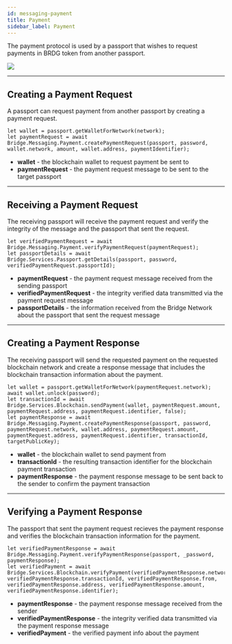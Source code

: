 ```yaml
---
id: messaging-payment
title: Payment
sidebar_label: Payment
---
```


The payment protocol is used by a passport that wishes to request payments in BRDG token from another passport.

<img class='centered' src='/doc/img/message-payment.png'></img>

---

## Creating a Payment Request
A passport can request payment from another passport by creating a payment request.
```
let wallet = passport.getWalletForNetwork(network);
let paymentRequest = await Bridge.Messaging.Payment.createPaymentRequest(passport, password, wallet.network, amount, wallet.address, paymentIdentifier);
```
- **wallet** - the blockchain wallet to request payment be sent to
- **paymentRequest** -  the payment request message to be sent to the target passport

---

## Receiving a Payment Request
The receiving passport will receive the payment request and verify the integrity of the message and the passport that sent the request.
```
let verifiedPaymentRequest = await Bridge.Messaging.Payment.verifyPaymentRequest(paymentRequest);
let passportDetails = await Bridge.Services.Passport.getDetails(passport, password, verifiedPaymentRequest.passportId);
```
- **paymentRequest** - the payment request message received from the sending passport
- **verifiedPaymentRequest** - the integrity verified data transmitted via the payment request message
- **passportDetails** - the information received from the Bridge Network about the passport that sent the request message

---

## Creating a Payment Response
The receiving passport will send the requested payment on the requested blockchain network and create a response message that includes the blockchain transaction information about the payment.
```
let wallet = passport.getWalletForNetwork(paymentRequest.network);
await wallet.unlock(password);
let transactionId = await Bridge.Services.Blockchain.sendPayment(wallet, paymentRequest.amount, paymentRequest.address, paymentRequest.identifier, false);
let paymentResponse = await Bridge.Messaging.Payment.createPaymentResponse(passport, password, paymentRequest.network, wallet.address, paymentRequest.amount, paymentRequest.address, paymentRequest.identifier, transactionId, targetPublicKey);
```
- **wallet** - the blockchain wallet to send payment from
- **transactionId** - the resulting transaction identifier for the blockchain payment transaction
- **paymentResponse** - the payment response message to be sent back to the sender to confirm the payment transaction

---

## Verifying a Payment Response
The passport that sent the payment request recieves the payment response and verifies the blockchain transaction information for the payment.
```
let verifiedPaymentResponse = await Bridge.Messaging.Payment.verifyPaymentResponse(passport, _password, paymentResponse);
let verifiedPayment = await Bridge.Services.Blockchain.verifyPayment(verifiedPaymentResponse.network, verifiedPaymentResponse.transactionId, verifiedPaymentResponse.from, verifiedPaymentResponse.address, verifiedPaymentResponse.amount, verifiedPaymentResponse.identifier);
```
- **paymentResponse** - the payment response message received from the sender
- **verifiedPaymentResponse** - the integrity verified data transmitted via the payment response message
- **verifiedPayment** - the verified payment info about the payment
